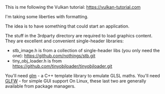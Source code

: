 This is me following the Vulkan tutorial: https://vulkan-tutorial.com

I'm taking some liberties with formatting.

The idea is to have something that could start an application.

The stuff in the 3rdparty directory are required to load graphics content. They are excellent and convenient single-header libraries:
  - stb_image.h is from a collection of single-header libs (you only need the one): https://github.com/nothings/stb.git
  - tiny_obj_loader.h is from https://github.com/tinyobjloader/tinyobjloader.git

You'll need [glm](https://github.com/g-truc/glm.git) - a C++ template library to emulate GLSL maths.
You'll need [GLFW](https://github.com/glfw/glfw.git) - for simple GUI support
On Linux, these last two are generally available from package managers.
